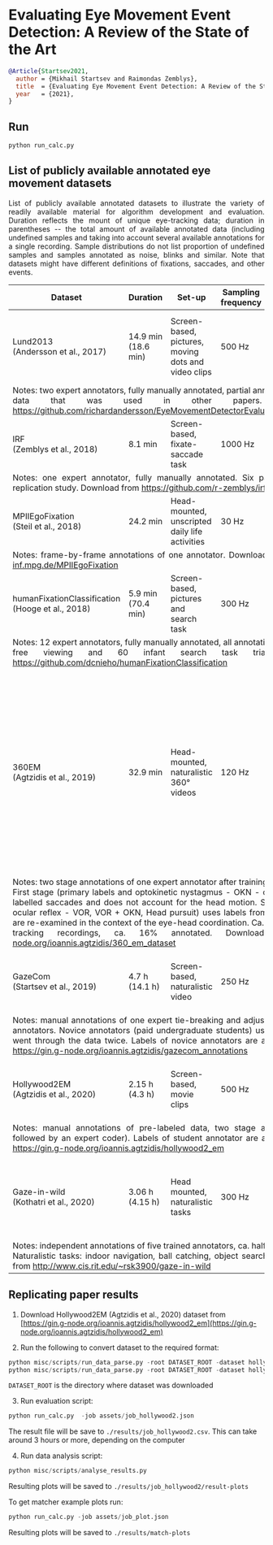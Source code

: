 # Evaluating Eye Movement Event Detection: A Review of the State of the Art
```bibtex
@Article{Startsev2021,
  author = {Mikhail Startsev and Raimondas Zemblys},
  title  = {Evaluating Eye Movement Event Detection: A Review of the State of the Art},
  year   = {2021},
}
```

## Run

```python
python run_calc.py
```

## List of publicly available annotated eye movement datasets
<p align='justify'>
List of publicly available annotated datasets to illustrate the variety of readily available material for algorithm development and evaluation. Duration reflects the mount of unique eye-tracking data; duration in parentheses -- the total amount of available annotated data (including undefined samples and taking into account several available annotations for a single recording. Sample distributions do not list proportion of undefined samples and samples annotated as noise, blinks and similar. Note that datasets might have different definitions of fixations, saccades, and other events.</p>

<table>
<thead>
  <tr>
    <th>Dataset</th>
    <th>Duration</th>
    <th>Set-up</th>
    <th>Sampling frequency</th>
    <th>Eye-tracker</th>
    <th>Sample distribution</th>
  </tr>
</thead>
<tbody>
  <tr>
    <td>Lund2013<br>(Andersson et al., 2017)</td>
    <td>14.9 min<br>(18.6 min)</td>
    <td>Screen-based, pictures, moving dots and video clips</td>
    <td>500 Hz</td>
    <td>SMI Hi-Speed 1250</td>
    <td>46.49% Fixation<br>5.88% Saccade<br>3.34% PSO<br>41.60% Pursuit</td>
  </tr>
  <tr>
    <td colspan="6" align='justify'>Notes: two expert annotators, fully manually annotated, partial annotation overlap. Includes data that was used in other papers. Download from <a href="https://github.com/richardandersson/EyeMovementDetectorEvaluation" target="_blank" rel="noopener noreferrer">https://github.com/richardandersson/EyeMovementDetectorEvaluation</a></td>
  </tr>
  <tr>
    <td>IRF<br>(Zemblys et al., 2018)</td>
    <td>8.1 min</td>
    <td>Screen-based, fixate-saccade task</td>
    <td>1000 Hz</td>
    <td>EyeLink 1000Plus</td>
    <td>86.77% Fixation<br>5.65% Saccade<br>3.00% PSO</td>
  </tr>
  <tr>
    <td colspan="6" align='justify'>Notes: one expert annotator, fully manually annotated. Six participants, data from a replication study. Download from <a href="https://github.com/r-zemblys/irf" target="_blank" rel="noopener noreferrer">https://github.com/r-zemblys/irf</a></td>
  </tr>
  <tr>
    <td>MPIIEgoFixation<br>(Steil et al., 2018)</td>
    <td>24.2 min</td>
    <td>Head-mounted, unscripted daily life activities</td>
    <td>30 Hz</td>
    <td>Pupil Pro</td>
    <td>74.19% Fixation</td>
  </tr>
  <tr>
    <td colspan="6" align='justify'>Notes: frame-by-frame annotations of one annotator. Download from <a href="https://www.mpi-inf.mpg.de/MPIIEgoFixation" target="_blank" rel="noopener noreferrer">https://www.mpi-inf.mpg.de/MPIIEgoFixation</a></td>
  </tr>
  <tr>
    <td>humanFixationClassification<br>(Hooge et al., 2018)</td>
    <td>5.9 min<br>(70.4 min)</td>
    <td>Screen-based, pictures and search task</td>
    <td>300 Hz</td>
    <td>Tobii TX300</td>
    <td>71.82% Fixation</td>
  </tr>
  <tr>
    <td colspan="6" align='justify'>Notes: 12 expert annotators, fully manually annotated, all annotation data overlap. 10 adult free viewing and 60 infant search task trials. Download from <a href="https://github.com/dcnieho/humanFixationClassification" target="_blank" rel="noopener noreferrer">https://github.com/dcnieho/humanFixationClassification</a></td>
  </tr>
  <tr>
    <td>360EM<br>(Agtzidis et al., 2019)</td>
    <td>32.9 min</td>
    <td>Head-mounted, naturalistic 360&#176; videos</td>
    <td>120 Hz</td>
    <td>FOVE</td>
    <td>Primary labels: <br>75.15% Fixation<br>10.44% Saccade<br>9.76% Pursuit<br><br>Secondary labels:<br>0.81% OKN<br>27.64% VOR<br>15.84% OKN+VOR<br>1.47% Head pursuit</td>
  </tr>
  <tr>
    <td colspan="6" align='justify'>Notes: two stage annotations of one expert annotator after training and discussion session. First stage (primary labels and optokinetic nystagmus - OKN - or nystagmus) uses pre-labelled saccades and does not account for the head motion. Second stage (vestibulo-ocular reflex - VOR, VOR + OKN, Head pursuit) uses labels from the previous stage that are re-examined in the context of the eye-head coordination. Ca. 3.5 h of eye- and head-tracking recordings, ca. 16% annotated. Download from <a href="https://gin.g-node.org/ioannis.agtzidis/360_em_dataset" target="_blank" rel="noopener noreferrer">https://gin.g-node.org/ioannis.agtzidis/360_em_dataset</a></td>
  </tr>
  <tr>
    <td>GazeCom<br>(Startsev et al., 2019)</td>
    <td>4.7 h<br>(14.1 h)</td>
    <td>Screen-based, naturalistic video</td>
    <td>250 Hz</td>
    <td>EyeLink II</td>
    <td>73.96% Fixation<br>10.67% Saccade<br>9.83% Pursuit</td>
  </tr>
  <tr>
    <td colspan="6" align='justify'>Notes: manual annotations of one expert tie-breaking and adjusting labels of two novice annotators. Novice annotators (paid undergraduate students) used pre-labeled data and went through the data twice. Labels of novice annotators are available. Download from <a href="https://gin.g-node.org/ioannis.agtzidis/gazecom_annotations" target="_blank" rel="noopener noreferrer">https://gin.g-node.org/ioannis.agtzidis/gazecom_annotations</a></td>
  </tr>
  <tr>
    <td>Hollywood2EM<br>(Agtzidis et al., 2020)</td>
    <td>2.15 h<br>(4.3 h)</td>
    <td>Screen-based, movie clips</td>
    <td>500 Hz</td>
    <td>SMI Hi-Speed 1250</td>
    <td>59.46% Fixation<br>9.87% Saccade<br>26.54% Pursuit</td>
  </tr>
  <tr>
    <td colspan="6" align='justify'>Notes: manual annotations of pre-labeled data, two stage annotation (paid student followed by an expert coder). Labels of student annotator are available. Download from <a href="https://gin.g-node.org/ioannis.agtzidis/hollywood2_em" target="_blank" rel="noopener noreferrer">https://gin.g-node.org/ioannis.agtzidis/hollywood2_em</a></td>
  </tr>
  <tr>
    <td>Gaze-in-wild<br>(Kothatri et al., 2020)</td>
    <td>3.06 h<br>(4.15 h)</td>
    <td>Head mounted, naturalistic tasks</td>
    <td>300 Hz</td>
    <td>Pupil Labs + custom setup</td>
    <td>12.50% Fixation<br>7.12% Saccade<br>2.65% Pursuit<br>26.72% VOR</td>
  </tr>
  <tr>
    <td colspan="6" align='justify'>Notes: independent annotations of five trained annotators, ca. half of the data is annotated. Naturalistic tasks: indoor navigation, ball catching, object search, tea making. Download from <a href="http://www.cis.rit.edu/~rsk3900/gaze-in-wild" target="_blank" rel="noopener noreferrer">http://www.cis.rit.edu/~rsk3900/gaze-in-wild</a></td>
  </tr>
</tbody>
</table>


## Replicating paper results

1. Download Hollywood2EM (Agtzidis et al., 2020) dataset from [https://gin.g-node.org/ioannis.agtzidis/hollywood2_em](https://gin.g-node.org/ioannis.agtzidis/hollywood2_em)

2. Run the following to convert dataset to the required format:
```python
python misc/scripts/run_data_parse.py -root DATASET_ROOT -dataset hollywood2em --coder expert 
python misc/scripts/run_data_parse.py -root DATASET_ROOT -dataset hollywood2em --coder alg 
```
`DATASET_ROOT` is the directory where dataset was downloaded

3. Run evaluation script:
```python
python run_calc.py  -job assets/job_hollywood2.json
```
The result file will be save to `./results/job_hollywood2.csv`. This can take around 3 hours or more, depending on the computer

4. Run data analysis script:
```python
python misc/scripts/analyse_results.py
```
Resulting plots will be saved to `./results/job_hollywood2/result-plots`

To get matcher example plots run:
```python
python run_calc.py -job assets/job_plot.json
```
Resulting plots will be saved to `./results/match-plots`
